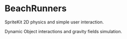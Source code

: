 # BeachRunners
SpriteKit 2D physics and simple user interaction.

<p>Dynamic Object interactions and gravity fields simulation.</p>
